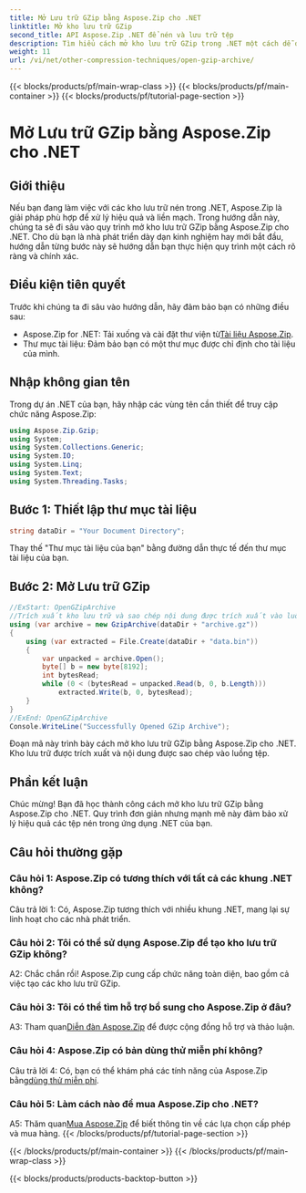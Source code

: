```yaml
---
title: Mở Lưu trữ GZip bằng Aspose.Zip cho .NET
linktitle: Mở kho lưu trữ GZip
second_title: API Aspose.Zip .NET để nén và lưu trữ tệp
description: Tìm hiểu cách mở kho lưu trữ GZip trong .NET một cách dễ dàng bằng Aspose.Zip. Hãy làm theo hướng dẫn từng bước của chúng tôi để xử lý tệp hiệu quả và liền mạch.
weight: 11
url: /vi/net/other-compression-techniques/open-gzip-archive/
---
```


{{< blocks/products/pf/main-wrap-class >}}
{{< blocks/products/pf/main-container >}}
{{< blocks/products/pf/tutorial-page-section >}}

# Mở Lưu trữ GZip bằng Aspose.Zip cho .NET

## Giới thiệu

Nếu bạn đang làm việc với các kho lưu trữ nén trong .NET, Aspose.Zip là giải pháp phù hợp để xử lý hiệu quả và liền mạch. Trong hướng dẫn này, chúng ta sẽ đi sâu vào quy trình mở kho lưu trữ GZip bằng Aspose.Zip cho .NET. Cho dù bạn là nhà phát triển dày dạn kinh nghiệm hay mới bắt đầu, hướng dẫn từng bước này sẽ hướng dẫn bạn thực hiện quy trình một cách rõ ràng và chính xác.

## Điều kiện tiên quyết

Trước khi chúng ta đi sâu vào hướng dẫn, hãy đảm bảo bạn có những điều sau:

-  Aspose.Zip for .NET: Tải xuống và cài đặt thư viện từ[Tài liệu Aspose.Zip](https://reference.aspose.com/zip/net/).
- Thư mục tài liệu: Đảm bảo bạn có một thư mục được chỉ định cho tài liệu của mình.

## Nhập không gian tên

Trong dự án .NET của bạn, hãy nhập các vùng tên cần thiết để truy cập chức năng Aspose.Zip:

```csharp
using Aspose.Zip.Gzip;
using System;
using System.Collections.Generic;
using System.IO;
using System.Linq;
using System.Text;
using System.Threading.Tasks;
```

## Bước 1: Thiết lập thư mục tài liệu

```csharp
string dataDir = "Your Document Directory";
```

Thay thế "Thư mục tài liệu của bạn" bằng đường dẫn thực tế đến thư mục tài liệu của bạn.

## Bước 2: Mở Lưu trữ GZip

```csharp
//ExStart: OpenGZipArchive
//Trích xuất kho lưu trữ và sao chép nội dung được trích xuất vào luồng tệp.
using (var archive = new GzipArchive(dataDir + "archive.gz"))
{
    using (var extracted = File.Create(dataDir + "data.bin"))
    {
        var unpacked = archive.Open();
        byte[] b = new byte[8192];
        int bytesRead;
        while (0 < (bytesRead = unpacked.Read(b, 0, b.Length)))
            extracted.Write(b, 0, bytesRead);
    }
}
//ExEnd: OpenGZipArchive
Console.WriteLine("Successfully Opened GZip Archive");
```

Đoạn mã này trình bày cách mở kho lưu trữ GZip bằng Aspose.Zip cho .NET. Kho lưu trữ được trích xuất và nội dung được sao chép vào luồng tệp.

## Phần kết luận

Chúc mừng! Bạn đã học thành công cách mở kho lưu trữ GZip bằng Aspose.Zip cho .NET. Quy trình đơn giản nhưng mạnh mẽ này đảm bảo xử lý hiệu quả các tệp nén trong ứng dụng .NET của bạn.

## Câu hỏi thường gặp

### Câu hỏi 1: Aspose.Zip có tương thích với tất cả các khung .NET không?

Câu trả lời 1: Có, Aspose.Zip tương thích với nhiều khung .NET, mang lại sự linh hoạt cho các nhà phát triển.

### Câu hỏi 2: Tôi có thể sử dụng Aspose.Zip để tạo kho lưu trữ GZip không?

A2: Chắc chắn rồi! Aspose.Zip cung cấp chức năng toàn diện, bao gồm cả việc tạo các kho lưu trữ GZip.

### Câu hỏi 3: Tôi có thể tìm hỗ trợ bổ sung cho Aspose.Zip ở đâu?

 A3: Tham quan[Diễn đàn Aspose.Zip](https://forum.aspose.com/c/zip/37) để được cộng đồng hỗ trợ và thảo luận.

### Câu hỏi 4: Aspose.Zip có bản dùng thử miễn phí không?

 Câu trả lời 4: Có, bạn có thể khám phá các tính năng của Aspose.Zip bằng[dùng thử miễn phí](https://releases.aspose.com/).

### Câu hỏi 5: Làm cách nào để mua Aspose.Zip cho .NET?

 A5: Thăm quan[Mua Aspose.Zip](https://purchase.aspose.com/buy) để biết thông tin về các lựa chọn cấp phép và mua hàng.
{{< /blocks/products/pf/tutorial-page-section >}}

{{< /blocks/products/pf/main-container >}}
{{< /blocks/products/pf/main-wrap-class >}}

{{< blocks/products/products-backtop-button >}}
